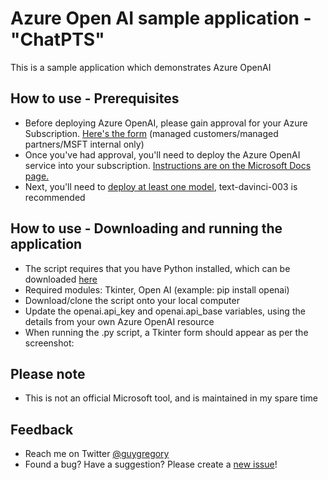 # Azure Open AI sample application - "ChatPTS"

This is a sample application which demonstrates Azure OpenAI

## How to use - Prerequisites

* Before deploying Azure OpenAI, please gain approval for your Azure Subscription. [Here's the form](https://customervoice.microsoft.com/Pages/ResponsePage.aspx?id=v4j5cvGGr0GRqy180BHbR7en2Ais5pxKtso_Pz4b1_xUOFA5Qk1UWDRBMjg0WFhPMkIzTzhKQ1dWNyQlQCN0PWcu) (managed customers/managed partners/MSFT internal only)
* Once you've had approval, you'll need to deploy the Azure OpenAI service into your subscription. [Instructions are on the Microsoft Docs page.](https://learn.microsoft.com/en-us/azure/cognitive-services/openai/how-to/create-resource?pivots=web-portal)
* Next, you'll need to [deploy at least one model](https://learn.microsoft.com/en-us/azure/cognitive-services/openai/how-to/create-resource?pivots=web-portal#deploy-a-model), text-davinci-003 is recommended


## How to use - Downloading and running the application
* The script requires that you have Python installed, which can be downloaded [here](https://www.python.org/downloads/)
* Required modules: Tkinter, Open AI (example: pip install openai)
* Download/clone the script onto your local computer
* Update the openai.api_key and openai.api_base variables, using the details from your own Azure OpenAI resource
* When running the .py script, a Tkinter form should appear as per the screenshot:

## Please note

* This is not an official Microsoft tool, and is maintained in my spare time

## Feedback

*  Reach me on Twitter [@guygregory](https://twitter.com/guygregory)
*  Found a bug? Have a suggestion? Please create a [new issue](https://github.com/guygregory/certrenew/issues)!
